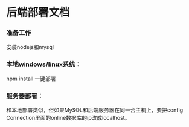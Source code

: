 # 后端部署文档

### 准备工作

安装nodejs和mysql

### 本地windows/linux系统：

npm install 一键部署

### 服务器部署：

和本地部署类似，但如果MySQL和后端服务器在同一台主机上，要把config Connection里面的online数据库的ip改成localhost。